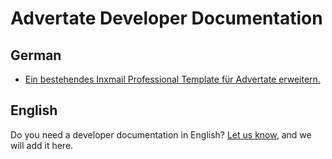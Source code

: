 # Advertate Developer Documentation

## German

- [Ein bestehendes Inxmail Professional Template für Advertate erweitern.](https://github.com/Advertate/dev-docs/blob/master/de_extend_inxmail_professional_template_for_advertate.md)

## English

Do you need a developer documentation in English? [Let us know](mailto:support@advertate.com), and we will add it here.
